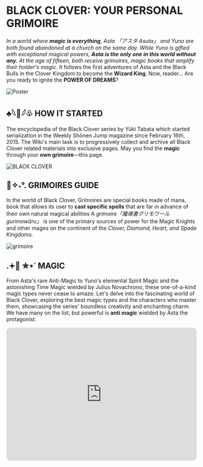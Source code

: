 # **BLACK CLOVER: YOUR PERSONAL GRIMOIRE**
*In a world where **magic is everything**, Asta 「アスタ Asuta」 and Yuno are both found abandoned at a church on the same day. While Yuno is gifted with exceptional magical powers, **Asta is the only one in this world without any.** At the age of fifteen, both receive grimoires, magic books that amplify their holder's magic.* It follows the first adventures of Asta and the Black Bulls in the Clover Kingdom to become the **Wizard King**. Now, reader... Are you ready to ignite the **POWER OF DREAMS**? 

![Poster](https://rukminim2.flixcart.com/image/850/1000/kw2fki80/poster/p/u/i/medium-anime-art-characters-black-clover-matte-finish-poster-original-imag8trxekcvhmj8.jpeg?q=90)

## ♣️𓆩🖤𓆪♧  **HOW IT STARTED**

The encyclopedia of the Black Clover series by Yūki Tabata which started serialization in the Weekly Shōnen Jump magazine since February 16th, 2015. The Wiki's main task is to progressively collect and archive all Black Clover related materials into exclusive pages. May you find the **magic** through your **own grimoire**—this page. 

![BLACK CLOVER](https://static.wikia.nocookie.net/blackclover/images/a/a2/Black_Clover_title_art.png/revision/latest)

## 📓✧˖°. **GRIMOIRES GUIDE**

In the world of Black Clover, Grimoires are special books made of mana, book that allows its user to **cast specific spells** that are far in advance of their own natural magical abilities A *grimoire「魔導書グリモワール gurimowāru」* is one of the primary sources of power for the Magic Knights and other mages on the continent of the *Clover, Diamond, Heart, and Spade Kingdoms.*

![grimoire](https://fictionhorizon.com/wp-content/uploads/2022/03/Augustus_grimoire.png)

## .𖥔🔮ִ ✮⋆˙ **MAGIC**

From Asta's rare Anti-Magic to Yuno's elemental Spirit Magic and the astonishing Time Magic wielded by Julius Novachrono, these one-of-a-kind magic types never cease to amaze. Let's delve into the fascinating world of Black Clover, exploring the best magic types and the characters who master them, showcasing the series' boundless creativity and enchanting charm. We have many on the list, but powerful is **anti magic** wielded by Asta the protagonist. 


<iframe style="border-radius:12px" src="https://open.spotify.com/embed/playlist/4VxnHLTHyQsHjk9QAlLsmg?utm_source=generator&theme=0" width="100%" height="352" frameBorder="0" allowfullscreen="" allow="autoplay; clipboard-write; encrypted-media; fullscreen; picture-in-picture" loading="lazy"></iframe>
